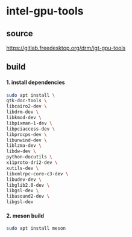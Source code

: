 # intel-gpu-tools

## source
https://gitlab.freedesktop.org/drm/igt-gpu-tools

## build

#### 1. install dependencies
```bash
sudo apt install \
gtk-doc-tools \
libcairo2-dev \
libdrm-dev \
libkmod-dev \
libpixman-1-dev \
libpciaccess-dev \
libprocps-dev \
libunwind-dev \
liblzma-dev \
libdw-dev \
python-docutils \
x11proto-dri2-dev \
xutils-dev \
libxmlrpc-core-c3-dev \
libudev-dev \
libglib2.0-dev \
libgsl-dev \
libasound2-dev \
libgsl-dev
```
#### 2. meson build
```bash
sudo apt install meson

```
